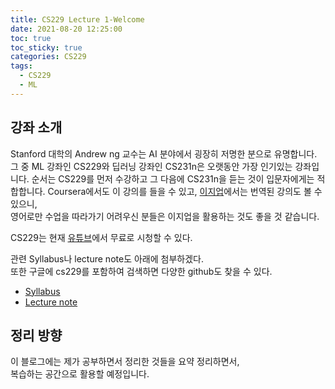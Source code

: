 ```yaml
---
title: CS229 Lecture 1-Welcome
date: 2021-08-20 12:25:00
toc: true
toc_sticky: true
categories: CS229
tags:
  - CS229
  - ML
---
```



## 강좌 소개

Stanford 대학의 Andrew ng 교수는 AI 분야에서 굉장히 저명한 분으로 유명합니다.  
그 중 ML 강좌인 CS229와 딥러닝 강좌인 CS231n은 오랫동안 가장 인기있는 강좌입니다.
순서는 CS229를 먼저 수강하고 그 다음에 CS231n을 듣는 것이 입문자에게는 적합합니다.
Coursera에서도 이 강의를 들을 수 있고, [이지업](https://www.easyupclass.com/course/56/about)에서는 번역된 강의도 볼 수 있으니,   
영어로만 수업을 따라가기 어려우신 분들은 이지업을 활용하는 것도 좋을 것 같습니다.  

CS229는 현재 [유튜브](https://youtu.be/jGwO_UgTS7I)에서 무료로 시청할 수 있다.

관련 Syllabus나 lecture note도 아래에 첨부하겠다.  
또한 구글에 cs229를 포함하여 검색하면 다양한 github도 찾을 수 있다.

- [Syllabus](http://cs229.stanford.edu/syllabus-fall2020.html)
- [Lecture note](https://see.stanford.edu/materials/aimlcs229/cs229-notes1.pdf)


## 정리 방향

이 블로그에는 제가 공부하면서 정리한 것들을 요약 정리하면서,  
복습하는 공간으로 활용할 예정입니다.
